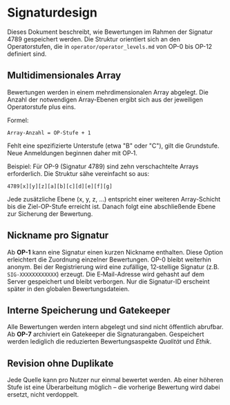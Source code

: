 # Signaturdesign

Dieses Dokument beschreibt, wie Bewertungen im Rahmen der Signatur 4789 gespeichert werden. Die Struktur orientiert sich an den Operatorstufen, die in `operator/operator_levels.md` von OP-0 bis OP-12 definiert sind.

## Multidimensionales Array

Bewertungen werden in einem mehrdimensionalen Array abgelegt. Die Anzahl der notwendigen Array-Ebenen ergibt sich aus der jeweiligen Operatorstufe plus eins.

Formel:

```
Array-Anzahl = OP-Stufe + 1
```

Fehlt eine spezifizierte Unterstufe (etwa "B" oder "C"), gilt die
Grundstufe. Neue Anmeldungen beginnen daher mit OP‑1.

Beispiel: Für OP-9 (Signatur 4789) sind zehn verschachtelte Arrays erforderlich. Die Struktur sähe vereinfacht so aus:

```
4789[x][y][z][a][b][c][d][e][f][g]
```

Jede zusätzliche Ebene (x, y, z, …) entspricht einer weiteren Array-Schicht bis die Ziel-OP-Stufe erreicht ist. Danach folgt eine abschließende Ebene zur Sicherung der Bewertung.

## Nickname pro Signatur

Ab **OP-1** kann eine Signatur einen kurzen Nickname enthalten. Diese Option erleichtert die Zuordnung einzelner Bewertungen. OP-0 bleibt weiterhin anonym.
Bei der Registrierung wird eine zufällige, 12‑stellige Signatur (z.B. `SIG-XXXXXXXXXXXX`) erzeugt. Die E‑Mail-Adresse wird gehasht auf dem Server gespeichert und bleibt verborgen. Nur die Signatur-ID erscheint später in den globalen Bewertungsdateien.

## Interne Speicherung und Gatekeeper

Alle Bewertungen werden intern abgelegt und sind nicht öffentlich abrufbar. Ab **OP-7** archiviert ein Gatekeeper die Signaturangaben. Gespeichert werden lediglich die reduzierten Bewertungsaspekte *Qualität* und *Ethik*.

## Revision ohne Duplikate

Jede Quelle kann pro Nutzer nur einmal bewertet werden. Ab einer höheren Stufe ist eine Überarbeitung möglich – die vorherige Bewertung wird dabei ersetzt, nicht verdoppelt.

